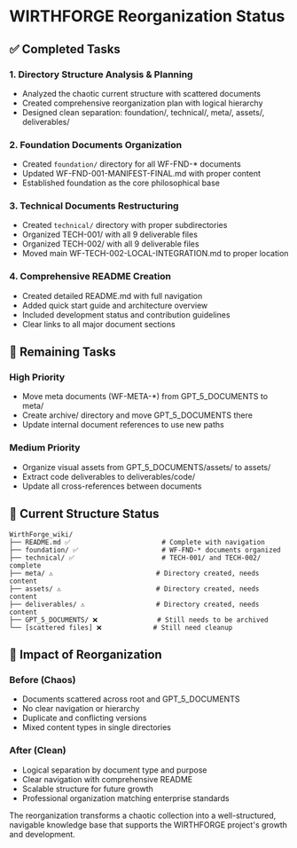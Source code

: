 # WIRTHFORGE Reorganization Status

## ✅ Completed Tasks

### 1. Directory Structure Analysis & Planning
- Analyzed the chaotic current structure with scattered documents
- Created comprehensive reorganization plan with logical hierarchy
- Designed clean separation: foundation/, technical/, meta/, assets/, deliverables/

### 2. Foundation Documents Organization  
- Created `foundation/` directory for all WF-FND-* documents
- Updated WF-FND-001-MANIFEST-FINAL.md with proper content
- Established foundation as the core philosophical base

### 3. Technical Documents Restructuring
- Created `technical/` directory with proper subdirectories
- Organized TECH-001/ with all 9 deliverable files
- Organized TECH-002/ with all 9 deliverable files  
- Moved main WF-TECH-002-LOCAL-INTEGRATION.md to proper location

### 4. Comprehensive README Creation
- Created detailed README.md with full navigation
- Added quick start guide and architecture overview
- Included development status and contribution guidelines
- Clear links to all major document sections

## 🔄 Remaining Tasks

### High Priority
- Move meta documents (WF-META-*) from GPT_5_DOCUMENTS to meta/
- Create archive/ directory and move GPT_5_DOCUMENTS there
- Update internal document references to use new paths

### Medium Priority  
- Organize visual assets from GPT_5_DOCUMENTS/assets/ to assets/
- Extract code deliverables to deliverables/code/
- Update all cross-references between documents

## 🎯 Current Structure Status

```
WirthForge_wiki/
├── README.md ✅                       # Complete with navigation
├── foundation/ ✅                     # WF-FND-* documents organized
├── technical/ ✅                      # TECH-001/ and TECH-002/ complete
├── meta/ ⚠️                          # Directory created, needs content
├── assets/ ⚠️                        # Directory created, needs content  
├── deliverables/ ⚠️                  # Directory created, needs content
├── GPT_5_DOCUMENTS/ ❌               # Still needs to be archived
└── [scattered files] ❌             # Still need cleanup
```

## 🚀 Impact of Reorganization

### Before (Chaos)
- Documents scattered across root and GPT_5_DOCUMENTS
- No clear navigation or hierarchy
- Duplicate and conflicting versions
- Mixed content types in single directories

### After (Clean)
- Logical separation by document type and purpose
- Clear navigation with comprehensive README
- Scalable structure for future growth
- Professional organization matching enterprise standards

The reorganization transforms a chaotic collection into a well-structured, navigable knowledge base that supports the WIRTHFORGE project's growth and development.

